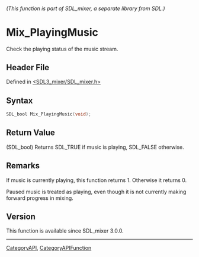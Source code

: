 ###### (This function is part of SDL_mixer, a separate library from SDL.)
# Mix_PlayingMusic

Check the playing status of the music stream.

## Header File

Defined in [<SDL3_mixer/SDL_mixer.h>](https://github.com/libsdl-org/SDL_mixer/blob/main/include/SDL3_mixer/SDL_mixer.h)

## Syntax

```c
SDL_bool Mix_PlayingMusic(void);
```

## Return Value

(SDL_bool) Returns SDL_TRUE if music is playing, SDL_FALSE otherwise.

## Remarks

If music is currently playing, this function returns 1. Otherwise it
returns 0.

Paused music is treated as playing, even though it is not currently making
forward progress in mixing.

## Version

This function is available since SDL_mixer 3.0.0.

----
[CategoryAPI](CategoryAPI), [CategoryAPIFunction](CategoryAPIFunction)

